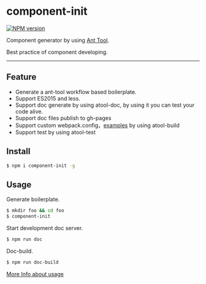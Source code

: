 # component-init

[![NPM version](https://img.shields.io/npm/v/component-init.svg?style=flat)](https://npmjs.org/package/component-init)

Component  generator by using [Ant Tool](https://github.com/ant-tool/).

Best practice of component developing.

----

## Feature

- Generate a ant-tool workflow based boilerplate.
- Support ES2015 and less.
- Support doc generate by using atool-doc, by using it you can test your code alive.
- Support doc files publish to gh-pages
- Support custom webpack.config，[examples](./boilerplate/webpack.config.js) by using atool-build
- Support test by using atool-test


## Install

```bash
$ npm i component-init -g
```

## Usage

Generate boilerplate.

```bash
$ mkdir foo && cd foo
$ component-init
```

Start development doc server.

```bash
$ npm run doc
```

Doc-build.

```bash
$ npm run doc-build
```

[More Info about usage](./boilerplate/info.md)